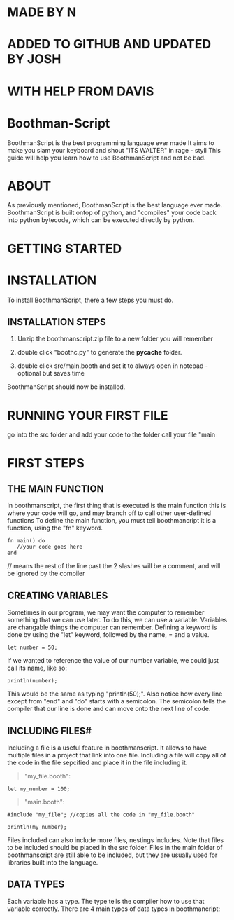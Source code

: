 # MADE BY N
# ADDED TO GITHUB AND UPDATED BY JOSH
# WITH HELP FROM DAVIS

# Boothman-Script
BoothmanScript is the best programming language ever made
It aims to make you slam your keyboard and shout "ITS WALTER" in rage - styll
This guide will help you learn how to use BoothmanScript and not be bad.


# ABOUT
As previously mentioned, BoothmanScript is the best language ever made.
BoothmanScript is built ontop of python, and "compiles" your code back into python bytecode, which can be executed directly by python.


# GETTING STARTED

# INSTALLATION
To install BoothmanScript, there a few steps you must do.
## INSTALLATION STEPS  
1. Unzip the boothmanscript.zip file to a new folder you will remember

2. double click "boothc.py" to generate the __pycache__ folder.

3. double click src/main.booth and set it to always open in notepad - optional but saves time

BoothmanScript should now be installed.

# RUNNING YOUR FIRST FILE
go into the src folder and add your code to the folder call your file "main

# FIRST STEPS
## THE MAIN FUNCTION
In boothmanscript, the first thing that is executed is the main function
this is where your code will go, and may branch off to call other user-defined functions
To define the main function, you must tell boothmancript it is a function, using the "fn" keyword.
```
fn main() do
   //your code goes here
end
```
// means the rest of the line past the 2 slashes will be a comment, and will be ignored by the compiler

## CREATING VARIABLES 
Sometimes in our program, we may want the computer to remember something that we can use later.
To do this, we can use a variable. Variables are changable things the computer can remember.
Defining a keyword is done by using the "let" keyword, followed by the name, = and a value.
```
let number = 50;
```
If we wanted to reference the value of our number variable, we could just call its name, like so:
```
println(number);
```
This would be the same as typing "println(50);".
Also notice how every line except from "end" and "do" starts with a semicolon.
The semicolon tells the compiler that our line is done and can move onto the next line of code.

## INCLUDING FILES#
Including a file is a useful feature in boothmanscript. It allows to have multiple files in a project that link into one file.
Including a file will copy all of the code in the file sepcified and place it in the file including it.
>"my_file.booth":

```
let my_number = 100;
```
>"main.booth":

```
#include "my_file"; //copies all the code in "my_file.booth"

println(my_number);
```

Files included can also include more files, nestings includes.
Note that files to be included should be placed in the src folder.
Files in the main folder of boothmanscript are still able to be included, but they are usually used for libraries built into the language.

## DATA TYPES
Each variable has a type. The type tells the compiler how to use that variable correctly.
There are 4 main types of data types in boothmancript:
